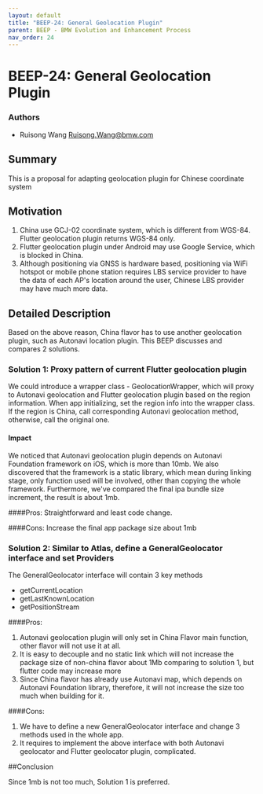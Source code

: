 ```yaml
---
layout: default
title: "BEEP-24: General Geolocation Plugin"
parent: BEEP - BMW Evolution and Enhancement Process
nav_order: 24
---
```


# BEEP-24: General Geolocation Plugin

### Authors

- Ruisong Wang <Ruisong.Wang@bmw.com>

## Summary

This is a proposal for adapting geolocation plugin for Chinese coordinate system

## Motivation

1. China use GCJ-02 coordinate system, which is different from WGS-84. Flutter geolocation plugin returns WGS-84 only.
2. Flutter geolocation plugin under Android may use Google Service, which is blocked in China.
3. Although positioning via GNSS is hardware based, positioning via WiFi hotspot or mobile phone station requires LBS service provider to have the data of each AP's location around the user, Chinese LBS provider may have much more data.

## Detailed Description

Based on the above reason, China flavor has to use another geolocation plugin, such as Autonavi location plugin. This BEEP discusses and compares 2 solutions.

### Solution 1: Proxy pattern of current Flutter geolocation plugin

We could introduce a wrapper class - GeolocationWrapper, which will proxy to Autonavi geolocation and Flutter geolocation plugin based on the region information. When app initializing, set the region info into the wrapper class. If the region is China, call corresponding Autonavi geolocation method, otherwise, call the original one.

#### Impact
We noticed that Autonavi geolocation plugin depends on Autonavi Foundation framework on iOS, which is more than 10mb. We also discovered that the framework is a static library, which mean during linking stage, only function used will be involved, other than copying the whole framework. Furthermore, we've compared the final ipa bundle size increment, the result is about 1mb.

####Pros:
Straightforward and least code change.

####Cons:
Increase the final app package size about 1mb

### Solution 2: Similar to Atlas, define a GeneralGeolocator interface and set Providers

The GeneralGeolocator interface will contain 3 key methods

- getCurrentLocation
- getLastKnownLocation
- getPositionStream

####Pros:
1. Autonavi geolocation plugin will only set in China Flavor main function, other flavor will not use it at all.
2. It is easy to decouple and no static link which will not increase the package size of non-china flavor about 1Mb comparing to solution 1, but flutter code may increase more
3. Since China flavor has already use Autonavi map, which depends on Autonavi Foundation library, therefore, it will not increase the size too much when building for it.

####Cons:
1. We have to define a new GeneralGeolocator interface and change 3 methods used in the whole app.
2. It requires to implement the above interface with both Autonavi geolocator and Flutter geolocator plugin, complicated.


##Conclusion

Since 1mb is not too much, Solution 1 is preferred.